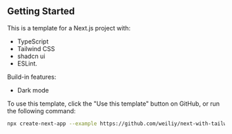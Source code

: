 ## Getting Started

This is a template for a Next.js project with:
- TypeScript
- Tailwind CSS
- shadcn ui
- ESLint.

Build-in features:
- Dark mode 

To use this template, click the "Use this template" button on GitHub, or run the following command:

```bash
npx create-next-app --example https://github.com/weiliy/next-with-tailwind-template.git <YOUR_APP_NAME>
```
